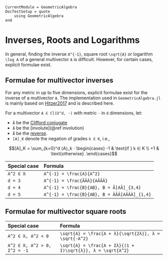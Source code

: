 ```@meta
CurrentModule = GeometricAlgebra
DocTestSetup = quote
	using GeometricAlgebra
end
```

# Inverses, Roots and Logarithms

In general, finding the inverse ``A^{-1}``, square root ``\sqrt{A}`` or logarithm ``\log A`` of a general multivector ``A`` is difficult. However, for certain cases, explicit formulae exist.

## Formulae for multivector inverses

For any metric in up to five dimensions, explicit formulae exist for the inverse of a multivector ``A``.
The implementation used in `GeometricAlgebra.jl` is mainly based on [Hitzer2017](@cite) and is described here.

For a multivector ``A ∈ Cl(ℝ^d, ·)`` with metric ``·`` in ``d`` dimensions, let:

- ``Ā`` be the [Clifford conjugate](@ref "Clifford conjugation")
- ``Â`` be the [involute](@ref involution)
- ``Ã`` be the [reverse](@ref "Reversion").
- ``[A]_K`` denote the negation of grades ``k ∈ K``, i.e.,
```math
[A]_K = \sum_{k=0}^d ⟨A⟩_k · \begin{cases}
	-1 & \text{if } k ∈ K \\
	+1 & \text{otherwise}
.\end{cases}
```

| Special case | Formula |
|:-------------|:--------|
| ``A^2 ∈ ℝ`` | ``A^{-1} = \frac{A}{A^2}`` 
| ``d = 3`` | ``A^{-1} = \frac{ĀÂÃ}{AĀÂÃ}``
| ``d = 4`` | ``A^{-1} = \frac{B}{AB}, B = Ā[AĀ]_{3,4}``
| ``d = 5`` | ``A^{-1} = \frac{B}{AB}, B = ĀÂÃ[AĀÂÃ]_{1,4}``



## Formulae for multivector square roots

| Special case | Formula |
|:-------------|:--------|
| ``A^2 ∈ ℝ, A^2 < 0`` | ``\sqrt{A} = \frac{A + λ}{\sqrt{2λ}}, λ = \sqrt{-A^2}`` 
| ``A^2 ∈ ℝ, A^2 > 0, I^2 = -1`` | ``\sqrt{A} = \frac{A + Iλ}{(1 + I)\sqrt{λ}}, λ = \sqrt{A^2}`` 

